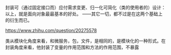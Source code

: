封装可（通过固定接口而）应付需求变更、归一化可简化（类的使用者的）设计：以上，就是面向对象最最基本的好处。
——其它一切，都不过是在这两个基础上的衍生而已。



https://www.zhihu.com/question/20275578

类从模块化角度来看，和微服务，包，文件，是相同的，是模块化的一种形式。在封装角度来看，他封装了变量的作用范围和方法的作用范围，不暴露

